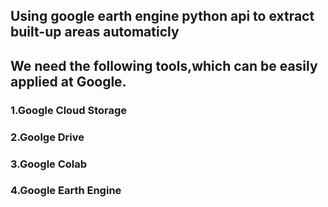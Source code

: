 ## Using google earth engine python api to extract built-up areas automaticly
## We need the following tools,which can be easily applied at Google.
### 1.Google Cloud Storage
### 2.Goolge Drive
### 3.Google Colab
### 4.Google Earth Engine

